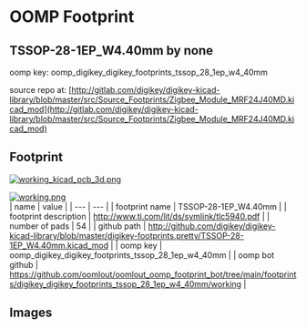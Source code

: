 # OOMP Footprint  
## TSSOP-28-1EP_W4.40mm  by none  
  
oomp key: oomp_digikey_digikey_footprints_tssop_28_1ep_w4_40mm  
  
source repo at: [http://gitlab.com/digikey/digikey-kicad-library/blob/master/src/Source_Footprints/Zigbee_Module_MRF24J40MD.kicad_mod](http://gitlab.com/digikey/digikey-kicad-library/blob/master/src/Source_Footprints/Zigbee_Module_MRF24J40MD.kicad_mod)  
## Footprint  
  
[![working_kicad_pcb_3d.png](working_kicad_pcb_3d_600.png)](working_kicad_pcb_3d.png)  
  
[![working.png](working_600.png)](working.png)  
| name | value | 
| --- | --- | 
| footprint name | TSSOP-28-1EP_W4.40mm | 
| footprint description | http://www.ti.com/lit/ds/symlink/tlc5940.pdf | 
| number of pads | 54 | 
| github path | http://github.com/digikey/digikey-kicad-library/blob/master/digikey-footprints.pretty/TSSOP-28-1EP_W4.40mm.kicad_mod | 
| oomp key | oomp_digikey_digikey_footprints_tssop_28_1ep_w4_40mm | 
| oomp bot github | https://github.com/oomlout/oomlout_oomp_footprint_bot/tree/main/footprints/digikey_digikey_footprints_tssop_28_1ep_w4_40mm/working | 
## Images  
